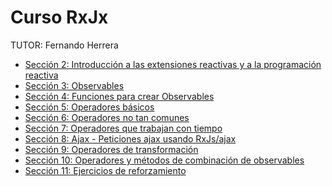 # Curso RxJx 
TUTOR: Fernando Herrera

* [Sección 2: Introducción a las extensiones reactivas y a la programación reactiva](seccion-2)
* [Sección 3: Observables]()
* [Sección 4: Funciones para crear Observables]()
* [Sección 5: Operadores básicos]()
* [Sección 6: Operadores no tan comunes]()
* [Sección 7: Operadores que trabajan con tiempo]()
* [Sección 8: Ajax - Peticiones ajax usando RxJs/ajax]()
* [Sección 9: Operadores de transformación]()
* [Sección 10: Operadores y métodos de combinación de observables]()
* [Sección 11: Ejercicios de reforzamiento]()
